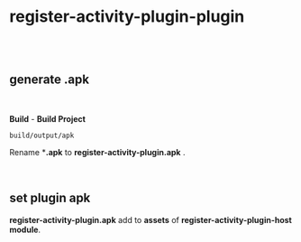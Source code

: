 # register-activity-plugin-plugin

<br>
<br>

## generate .apk
 
<br>

**Build** - **Build Project**
    
`build/output/apk`

Rename ***.apk** to **register-activity-plugin.apk** .

<br>

## set plugin apk

**register-activity-plugin.apk** add to **assets** of **register-activity-plugin-host module**.
